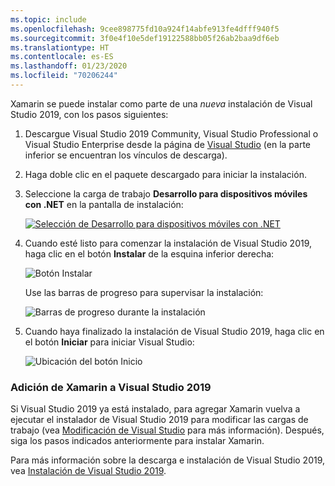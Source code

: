 ```yaml
---
ms.topic: include
ms.openlocfilehash: 9cee898775fd10a924f14abfe913fe4dfff940f5
ms.sourcegitcommit: 3f0e4f10e5def19122588bb05f26ab2baa9df6eb
ms.translationtype: HT
ms.contentlocale: es-ES
ms.lasthandoff: 01/23/2020
ms.locfileid: "70206244"
---
```

Xamarin se puede instalar como parte de una _nueva_ instalación de Visual Studio 2019, con los pasos siguientes:

1. Descargue Visual Studio 2019 Community, Visual Studio Professional o Visual Studio Enterprise desde la página de [Visual Studio](https://visualstudio.microsoft.com/vs/) (en la parte inferior se encuentran los vínculos de descarga).

2. Haga doble clic en el paquete descargado para iniciar la instalación.

3. Seleccione la carga de trabajo **Desarrollo para dispositivos móviles con .NET** en la pantalla de instalación:

    [![Selección de Desarrollo para dispositivos móviles con .NET](~/get-started/installation/windows-images/vs2019-mobile-dev-workload-sml.png)](~/get-started/installation/windows-images/vs2019-mobile-dev-workload.png#lightbox)

4. Cuando esté listo para comenzar la instalación de Visual Studio 2019, haga clic en el botón **Instalar** de la esquina inferior derecha:

    ![Botón Instalar](~/get-started/installation/windows-images/vs2019-click-install.png)

   Use las barras de progreso para supervisar la instalación:

    ![Barras de progreso durante la instalación](~/get-started/installation/windows-images/vs2019-progress-bars.png)

5. Cuando haya finalizado la instalación de Visual Studio 2019, haga clic en el botón **Iniciar** para iniciar Visual Studio:

    ![Ubicación del botón Inicio](~/get-started/installation/windows-images/vs2019-launch.png)

<a name="vs2019" />

### <a name="adding-xamarin-to-visual-studio-2019"></a>Adición de Xamarin a Visual Studio 2019

Si Visual Studio 2019 ya está instalado, para agregar Xamarin vuelva a ejecutar el instalador de Visual Studio 2019 para modificar las cargas de trabajo (vea [Modificación de Visual Studio](https://docs.microsoft.com/visualstudio/install/modify-visual-studio) para más información). Después, siga los pasos indicados anteriormente para instalar Xamarin.

Para más información sobre la descarga e instalación de Visual Studio 2019, vea [Instalación de Visual Studio 2019](https://docs.microsoft.com/visualstudio/install/install-visual-studio).
